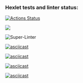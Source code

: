 ### Hexlet tests and linter status:

[![Actions Status](https://github.com/KatjaSh/frontend-project-lvl1/workflows/hexlet-check/badge.svg)](https://github.com/KatjaSh/frontend-project-lvl1/actions)

<a href="https://codeclimate.com/github/KatjaSh/frontend-project-lvl1/maintainability"><img src="https://api.codeclimate.com/v1/badges/6cd0b33720ba6abb7541/maintainability" /></a>

![Super-Linter](https://github.com/KatjaSh/frontend-project-lvl1/workflows/Super-Linter/badge.svg)

[![asciicast](https://asciinema.org/a/uOeE8LlBwJvclsFj3jZWW2yaA.svg)](https://asciinema.org/a/uOeE8LlBwJvclsFj3jZWW2yaA)

[![asciicast](https://asciinema.org/a/CRD84Ud4puiWE1XVya6EcG6bP.svg)](https://asciinema.org/a/CRD84Ud4puiWE1XVya6EcG6bP)

[![asciicast](https://asciinema.org/a/PwzX6zWEiCIJvEP4tgdCIWSlv.svg)](https://asciinema.org/a/PwzX6zWEiCIJvEP4tgdCIWSlv)

[![asciicast](https://asciinema.org/a/EtwTvKflWXoz9ybLWFGwU71TU.svg)](https://asciinema.org/a/EtwTvKflWXoz9ybLWFGwU71TU)
